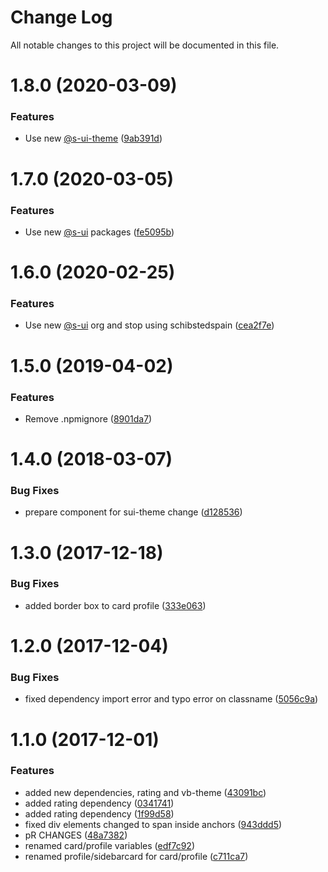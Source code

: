 # Change Log

All notable changes to this project will be documented in this file.

# 1.8.0 (2020-03-09)


### Features

* Use new [@s-ui-theme](https://github.com/s-ui-theme) ([9ab391d](https://github.com/SUI-Components/schibsted-spain-components/commit/9ab391db13b2246508a70b6b41cc6eef092d388d))



# 1.7.0 (2020-03-05)


### Features

* Use new [@s-ui](https://github.com/s-ui) packages ([fe5095b](https://github.com/SUI-Components/schibsted-spain-components/commit/fe5095b7b74445f01bdfcbf7d65e146f2eef4c2d))



# 1.6.0 (2020-02-25)


### Features

* Use new [@s-ui](https://github.com/s-ui) org and stop using schibstedspain ([cea2f7e](https://github.com/SUI-Components/schibsted-spain-components/commit/cea2f7e1fd1ed3ca9c316399329091025ff30e59))



# 1.5.0 (2019-04-02)


### Features

* Remove .npmignore ([8901da7](https://github.com/SUI-Components/schibsted-spain-components/commit/8901da74807653cc8eb0603a5b478bea396dffd5))



# 1.4.0 (2018-03-07)


### Bug Fixes

* prepare component for sui-theme change ([d128536](https://github.com/SUI-Components/schibsted-spain-components/commit/d12853615d05696cbec98f03ba1084c671999b4c))



# 1.3.0 (2017-12-18)


### Bug Fixes

* added border box to card profile ([333e063](https://github.com/SUI-Components/schibsted-spain-components/commit/333e063caebc2b9bfad9b138b1523a4f6ae221a2))



# 1.2.0 (2017-12-04)


### Bug Fixes

* fixed dependency import error and typo error on classname ([5056c9a](https://github.com/SUI-Components/schibsted-spain-components/commit/5056c9a8350e0a308adf39227097806d30793127))



# 1.1.0 (2017-12-01)


### Features

* added new dependencies, rating and vb-theme ([43091bc](https://github.com/SUI-Components/schibsted-spain-components/commit/43091bcfb7c66491d9ae5a7219e19d23a8797447))
* added rating dependency ([0341741](https://github.com/SUI-Components/schibsted-spain-components/commit/034174159932767a45bd76c3e82a80531225dadb))
* added rating dependency ([1f99d58](https://github.com/SUI-Components/schibsted-spain-components/commit/1f99d581d29de31b721744ec1d08f052df0bc364))
* fixed div elements changed to span inside anchors ([943ddd5](https://github.com/SUI-Components/schibsted-spain-components/commit/943ddd5da4aa9583204669ed7a9d1b19420541a3))
* pR CHANGES ([48a7382](https://github.com/SUI-Components/schibsted-spain-components/commit/48a73826fe0ef76e4d092c6e2c2d01b263b562a1))
* renamed card/profile variables ([edf7c92](https://github.com/SUI-Components/schibsted-spain-components/commit/edf7c922d74ad12a173cc12f24ff12b94abf9c70))
* renamed profile/sidebarcard for card/profile ([c711ca7](https://github.com/SUI-Components/schibsted-spain-components/commit/c711ca7dbf0fd98b6db5e5814b60e3047bbcf791))



